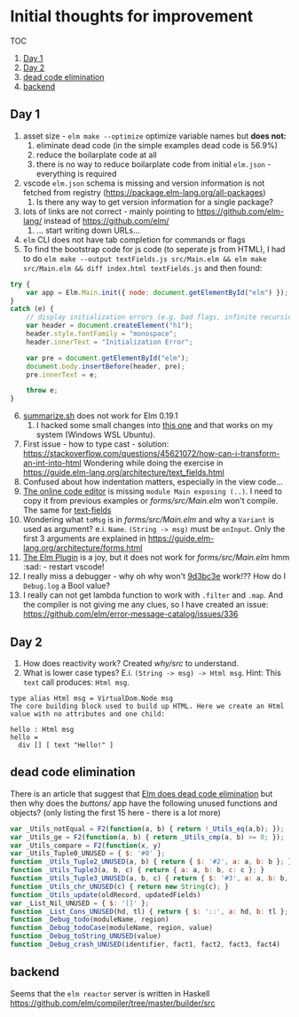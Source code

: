 # Initial thoughts for improvement

TOC
1. [Day 1](#Day-1)
1. [Day 2](#Day-2)
1. [dead code elimination](#dead-code-elimination)
1. [backend](#backend)

## Day 1
1. asset size - `elm make --optimize` optimize variable names but **does not:**
    1. eliminate dead code (in the simple examples dead code is 56.9%)
    2. reduce the boilarplate code at all
    3. there is no way to reduce boilarplate code from initial `elm.json` - everything is required
2. vscode `elm.json` schema is missing and version information is not fetched from registry (https://package.elm-lang.org/all-packages)
    1. Is there any way to get version information for a single package?
3. lots of links are not correct - mainly pointing to https://github.com/elm-lang/ instead of https://github.com/elm/
    1. ... start writing down URLs...
4. `elm` CLI does not have tab completion for commands or flags
5. To find the bootstrap code for js code (to seperate js from HTML), I had to do
`elm make --output textFields.js src/Main.elm && elm make src/Main.elm && diff index.html textFields.js` and then found:
```js
try {
	var app = Elm.Main.init({ node: document.getElementById("elm") });
}
catch (e) {
	// display initialization errors (e.g. bad flags, infinite recursion)
	var header = document.createElement("h1");
	header.style.fontFamily = "monospace";
	header.innerText = "Initialization Error";

	var pre = document.getElementById("elm");
	document.body.insertBefore(header, pre);
	pre.innerText = e;

	throw e;
}
```
6. [summarize.sh](https://gist.github.com/evancz/fc6ff4995395a1643155593a182e2de7) does not work for Elm 0.19.1
    1. I hacked some small changes into [this one](./summarize.sh) and that works on my system (Windows WSL Ubuntu).
7. First issue - how to type cast - solution: https://stackoverflow.com/questions/45621072/how-can-i-transform-an-int-into-html
Wondering while doing the exercise in https://guide.elm-lang.org/architecture/text_fields.html
8. Confused about how indentation matters, especially in the view code...
9. [The online code editor](https://elm-lang.org/examples/forms) is missing `module Main exposing (..)`. I need to copy it from
previous examples or *forms/src/Main.elm* won't compile. The same for [text-fields](https://elm-lang.org/examples/text-fields)
10. Wondering what `toMsg` is in *forms/src/Main.elm* and why a `Variant` is used as argument? e.i. `Name`.
`(String -> msg)` must be `onInput`. Only the first 3 arguments are explained in https://guide.elm-lang.org/architecture/forms.html
11. [The Elm Plugin](https://discourse.elm-lang.org/t/elm-plugin-for-visual-studio-code-0-10-0-and-new-language-server/5399) is a
joy, but it does not work for *forms/src/Main.elm* hmm :sad: - restart vscode!
12. I really miss a debugger - why oh why won't [9d3bc3e](https://github.com/dotnetCarpenter/elmtut/blob/9d3bc3e751a97675c046b9442de05d2e2839006b/forms/src/Main.elm) work!?? How do I `Debug.log` a Bool value?
13. I really can not get lambda function to work with `.filter` and `.map`. And the compiler is not giving me any clues, so I have created an issue: https://github.com/elm/error-message-catalog/issues/336


## Day 2

1. How does reactivity work? Created *why/src* to understand.
2. What is lower case types? E.i. `(String -> msg) -> Html msg`. Hint:
This `text` call produces: `Html msg`.
```
type alias Html msg = VirtualDom.Node msg
The core building block used to build up HTML. Here we create an Html value with no attributes and one child:

hello : Html msg
hello =
  div [] [ text "Hello!" ]
```



## dead code elimination

There is an article that suggest that [Elm does dead code elimination](https://elm-lang.org/news/small-assets-without-the-headache)
but then why does the *buttons/* app have the following unused functions and objects?
(only listing the first 15 here - there is a lot more)

```js
var _Utils_notEqual = F2(function(a, b) { return !_Utils_eq(a,b); });
var _Utils_ge = F2(function(a, b) { return _Utils_cmp(a, b) >= 0; });
var _Utils_compare = F2(function(x, y)
var _Utils_Tuple0_UNUSED = { $: '#0' };
function _Utils_Tuple2_UNUSED(a, b) { return { $: '#2', a: a, b: b }; }
function _Utils_Tuple3(a, b, c) { return { a: a, b: b, c: c }; }
function _Utils_Tuple3_UNUSED(a, b, c) { return { $: '#3', a: a, b: b, c: c }; }
function _Utils_chr_UNUSED(c) { return new String(c); }
function _Utils_update(oldRecord, updatedFields)
var _List_Nil_UNUSED = { $: '[]' };
function _List_Cons_UNUSED(hd, tl) { return { $: '::', a: hd, b: tl }; }
function _Debug_todo(moduleName, region)
function _Debug_todoCase(moduleName, region, value)
function _Debug_toString_UNUSED(value)
function _Debug_crash_UNUSED(identifier, fact1, fact2, fact3, fact4)
```


## backend

Seems that the `elm reactor` server is written in Haskell https://github.com/elm/compiler/tree/master/builder/src
